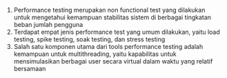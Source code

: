 1. Performance testing merupakan non functional test yang dilakukan untuk mengetahui kemampuan stabilitas sistem di berbagai tingkatan beban jumlah pengguna
2. Terdapat empat jenis performance test yang umum dilakukan, yaitu load testing, spike testing, soak testing, dan stress testing
3. Salah satu komponen utama dari tools performance testing adalah kemampuan untuk multithreading, yaitu kapabilitas untuk mensimulasikan berbagai user secara virtual dalam waktu yang relatif bersamaan

